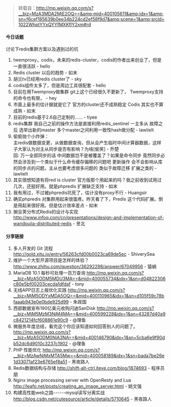 > 转载自：<http://mp.weixin.qq.com/s?__biz=MzA3MDA2MjE2OQ==&amp;mid=400105611&amp;idx=1&amp;sn=f6cef185639b0ee34b224cd2ef58f9d7&amp;scene=1&amp;srcid=1022WhptYYxQYYfMXKflY2xm#rd>

#### 今日话题

讨论下redis集群方案以及遇到过的坑

1. twemproxy，codis，未来的redis-cluster，codis的作者出来创业了，但是一直很活跃 - hello
2. Redis cluster 以后的趋势 - 如末
3. 胡兰tv已经用redis cluster了 - sky
4. codis组件太多了，但是周边工具很配套 - hello
5. 目前在用Twemproxy做集群 git上这个已经很久不更新了， Twemproxy支持的命令也有限， - hey
6. 市面上最多的估计据就是它了 官方的cluster还不成熟稳定 Codis 其实也不算成熟 - 如末
7. 目前的redis基于2.6自己定制的...... - tiyee
8. redis集群 我自己之前的操作方法是直接利用redis_sentinel 一主多从 故障之后 选举出新的master 多个master之间利用一致性hash做分配 - lawlielt
9. 偷偷抛个小炸弹：  
主redis做数据变更，从做数据查询，但从会产生临时中间计算器数据，这样子大家认为对主从同步是否有影响？为啥[偷笑] - 乔楚  
回: 万一全部同步的话 中间数据岂不是被覆盖了？如果是命令同步 竟然同步必然会涉及到一个类似于什么命令缓存偏移的问题吧 更新操作 会不会影响从库的同步点的问题，主从也要考虑很多问题的 类似于故障迁移 扩展之类的 - lawlielt
10. 其实很想知道有将red is cluster 官方版那个用起来的吗？我之前收到试用过几次，还挺好用。就是phpredis 扩展缺乏支持 - 如末
11. 我有用过，不过被phpredis坑死了，估计没有proxy不行 - Huangsir
12. 确实phpredis 对集群用起来很蛋疼。昨天看了下，Predis 这个代码扩展。倒是用起来很好用。但是估计效率差点 - 如末
13. 豌豆荚分布式Redis的设计与实现 http://www.infoq.com/cn/presentations/design-and-implementation-of-wandoujia-distributed-redis - 昱北


#### 分享链接

1. 多人开发的 Git 流程 http://gold.xitu.io/entry/56263cfd00b0023ca69de5ec - ShiverySea
2. 维护一个大型开源项目是怎样的体验？ http://www.zhihu.com/question/36292298/answer/67049956 - 猿蜗
3. MariaDB 10.1 每秒可处理一百万查询 http://mp.weixin.qq.com/s?__biz=MzA5ODM5MDU3MA==&mid=400055734&idx=1&sn=d04822306c80e5bf00203cecda1dfdaf - tony
4. 无线APP日志上报优化实践 http://mp.weixin.qq.com/s?__biz=MjM5ODYxMDA5OQ==&mid=400110965&idx=1&sn=d105f59c78bfaaab943e0e0bde925d99 - 朱政国
5. 西部数据宣布190亿美元收购闪迪SanDisk http://mp.weixin.qq.com/s?__biz=MjM5MzM3NjM4MA==&mid=400599228&idx=1&sn=43287d40a9c8421214fcf608861e90c9 - @理鱼
6. 微服务年度总结，看完这个你应该知道如何回答别人的问题了。 http://mp.weixin.qq.com/s?__biz=MzA5ODM0NjA3NA==&mid=400146790&idx=1&sn=5cba6e9f90db52dc6d9010c3237c1902 - @理鱼
7. PHP 性能优化 http://mp.weixin.qq.com/s?__biz=MzAwNjMxMTA5Mw==&mid=400058189&idx=1&sn=bada7be26e1d33071af23e6765ef8a51 - 黑夜路人
8. Redis数据结构与存储 http://shift-alt-ctrl.iteye.com/blog/1874693 - 程序员朋
9. Nginx image processing server with OpenResty and Lua http://leafo.net/posts/creating_an_image_server.html - 姚文强
10. 构建高性能web之路------mysql读写分离实战 http://blog.csdn.net/cutesource/article/details/5710645 - 黑夜路人